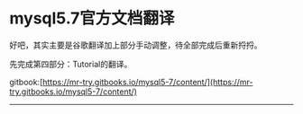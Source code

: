 # mysql5.7官方文档翻译

好吧，其实主要是谷歌翻译加上部分手动调整，待全部完成后重新捋捋。

先完成第四部分：Tutorial的翻译。

gitbook:[https://mr-try.gitbooks.io/mysql5-7/content/](https://mr-try.gitbooks.io/mysql5-7/content/)

---



